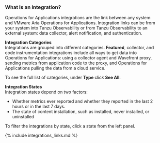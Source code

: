 ### What Is an Integration?

Operations for Applications integrations are the link between any system and VMware Aria Operations for Applications. Integration links can be from your system into Tanzu Observability or from Tanzu Observability to an external system: data collector, alert notification, and authentication.

**Integration Categories**<br/>
Integrations are grouped into different categories. **Featured**, collector, and code instrumentation integrations include all ways to get data into Operations for Applications: using a collector agent and Wavefront proxy, sending metrics from application code to the proxy, and Operations for Applications pulling the data from a cloud service. 

To see the full list of categories, under **Type** click **See All**.

**Integration States**<br/>
Integration states depend on two factors:

* Whether metrics ever reported and whether they reported in the last 2 hours or in the last 7 days.
* The state of content installation, such as installed, never installed, or uninstalled

To filter the integrations by state, click a state from the left panel.

{% include integrations_links.md %}
